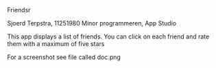 Friendsr

Sjoerd Terpstra, 11251980
Minor programmeren, App Studio

This app displays a list of friends. You can click on each friend and rate them with a maximum of five stars

For a screenshot see file called doc.png
